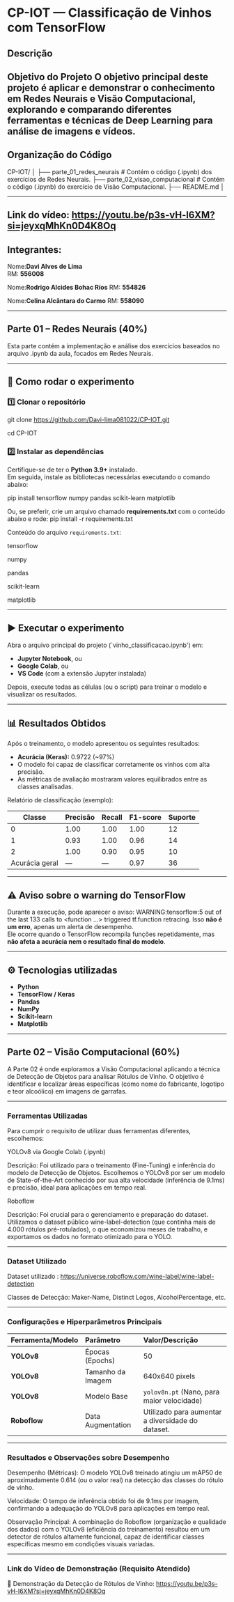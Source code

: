 # CP-IOT — Classificação de Vinhos com TensorFlow

## Descrição
Objetivo do Projeto
O objetivo principal deste projeto é aplicar e demonstrar o conhecimento em Redes Neurais e Visão Computacional, explorando e comparando diferentes ferramentas e técnicas de Deep Learning para análise de imagens e vídeos.
---

## Organização do Código

CP-IOT/
│
├── parte_01_redes_neurais          # Contém o código (.ipynb) dos exercícios de Redes Neurais.
├── parte_02_visao_computacional    # Contém o código (.ipynb) do exercício de Visão Computacional.
├── README.md 
│

---

## Link do vídeo: https://youtu.be/p3s-vH-l6XM?si=jeyxqMhKn0D4K8Oq

## Integrantes: 
Nome:**Davi Alves de Lima**  
RM: **556008**

Nome:**Rodrigo Alcides Bohac Ríos**
RM: **554826**

Nome:**Celina Alcântara do Carmo**
RM: **558090**

---

## Parte 01 – Redes Neurais (40%)
Esta parte contém a implementação e análise dos exercícios baseados no arquivo .ipynb da aula, focados em Redes Neurais.

---

## 🚀 Como rodar o experimento

### 1️⃣ Clonar o repositório
git clone https://github.com/Davi-lima081022/CP-IOT.git

cd CP-IOT

### 2️⃣ Instalar as dependências
Certifique-se de ter o **Python 3.9+** instalado.  
Em seguida, instale as bibliotecas necessárias executando o comando abaixo:

pip install tensorflow numpy pandas scikit-learn matplotlib

Ou, se preferir, crie um arquivo chamado **requirements.txt** com o conteúdo abaixo e rode:
pip install -r requirements.txt

Conteúdo do arquivo `requirements.txt`:

tensorflow

numpy

pandas

scikit-learn

matplotlib

---

## ▶️ Executar o experimento

Abra o arquivo principal do projeto (`vinho_classificacao.ipynb') em:
- **Jupyter Notebook**, ou  
- **Google Colab**, ou  
- **VS Code** (com a extensão Jupyter instalada)

Depois, execute todas as células (ou o script) para treinar o modelo e visualizar os resultados.

---

## 📊 Resultados Obtidos
Após o treinamento, o modelo apresentou os seguintes resultados:

- **Acurácia (Keras):** 0.9722 (~97%)  
- O modelo foi capaz de classificar corretamente os vinhos com alta precisão.  
- As métricas de avaliação mostraram valores equilibrados entre as classes analisadas.  

Relatório de classificação (exemplo):

Classe | Precisão | Recall | F1-score | Suporte
-------|-----------|--------|----------|---------
0 | 1.00 | 1.00 | 1.00 | 12
1 | 0.93 | 1.00 | 0.96 | 14
2 | 1.00 | 0.90 | 0.95 | 10
Acurácia geral | — | — | 0.97 | 36

---

## ⚠️ Aviso sobre o warning do TensorFlow
Durante a execução, pode aparecer o aviso:
WARNING:tensorflow:5 out of the last 133 calls to <function ...> triggered tf.function retracing.
Isso **não é um erro**, apenas um alerta de desempenho.  
Ele ocorre quando o TensorFlow recompila funções repetidamente, mas **não afeta a acurácia nem o resultado final do modelo**.

---

## ⚙️ Tecnologias utilizadas
- **Python**
- **TensorFlow / Keras**
- **Pandas**
- **NumPy**
- **Scikit-learn**
- **Matplotlib**

---

## Parte 02 – Visão Computacional (60%)
A Parte 02 é onde exploramos a Visão Computacional aplicando a técnica de Detecção de Objetos para analisar Rótulos de Vinho. O objetivo é identificar e localizar áreas específicas (como nome do fabricante, logotipo e teor alcoólico) em imagens de garrafas.

---

### Ferramentas Utilizadas 
Para cumprir o requisito de utilizar duas ferramentas diferentes, escolhemos:

YOLOv8 via Google Colab (.ipynb)

Descrição: Foi utilizado para o treinamento (Fine-Tuning) e inferência do modelo de Detecção de Objetos. Escolhemos o YOLOv8 por ser um modelo de State-of-the-Art conhecido por sua alta velocidade (inferência de 9.1ms) e precisão, ideal para aplicações em tempo real.

Roboflow

Descrição: Foi crucial para o gerenciamento e preparação do dataset. Utilizamos o dataset público wine-label-detection (que continha mais de 4.000 rótulos pré-rotulados), o que economizou meses de trabalho, e exportamos os dados no formato otimizado para o YOLO.

---

### Dataset Utilizado

Dataset utilizado : https://universe.roboflow.com/wine-label/wine-label-detection

Classes de Detecção:	Maker-Name, Distinct Logos, AlcoholPercentage, etc.

---

### Configurações e Hiperparâmetros Principais

| Ferramenta/Modelo | Parâmetro | Valor/Descrição |
| :--- | :--- | :--- |
| **YOLOv8** | Épocas (Epochs) | 50 |
| **YOLOv8** | Tamanho da Imagem | 640x640 pixels |
| **YOLOv8** | Modelo Base | `yolov8n.pt` (Nano, para maior velocidade) |
| **Roboflow** | Data Augmentation | Utilizado para aumentar a diversidade do dataset. |

---

### Resultados e Observações sobre Desempenho

Desempenho (Métricas): O modelo YOLOv8 treinado atingiu um mAP50 de aproximadamente 0.614 (ou o valor real) na detecção das classes do rótulo de vinho.

Velocidade: O tempo de inferência obtido foi de 9.1ms por imagem, confirmando a adequação do YOLOv8 para aplicações em tempo real.

Observação Principal: A combinação do Roboflow (organização e qualidade dos dados) com o YOLOv8 (eficiência do treinamento) resultou em um detector de rótulos altamente funcional, capaz de identificar classes específicas mesmo em condições visuais variadas.

---

### Link do Vídeo de Demonstração (Requisito Atendido)
🎥 Demonstração da Detecção de Rótulos de Vinho: https://youtu.be/p3s-vH-l6XM?si=jeyxqMhKn0D4K8Oq